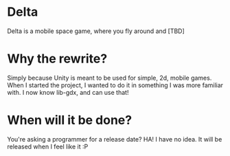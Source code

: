# Delta

Delta is a mobile space game, where you fly around and [TBD]

# Why the rewrite?

Simply because Unity is meant to be used for simple, 2d, mobile games. When I started the project, I wanted to do it in something I was more familiar with. I now know lib-gdx, and can use that!

# When will it be done?

You're asking a programmer for a release date? HA! I have no idea. It will be released when I feel like it :P